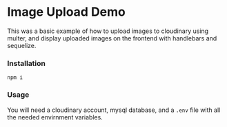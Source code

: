 # Image Upload Demo

This was a basic example of how to upload images to cloudinary using multer, and display uploaded images on the frontend with handlebars and sequelize.

### Installation

`npm i`

### Usage

You will need a cloudinary account, mysql database, and a `.env` file with all the needed envirnment variables.
